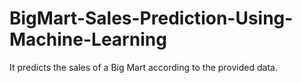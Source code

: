 # BigMart-Sales-Prediction-Using-Machine-Learning
 It predicts the sales of a Big Mart according to the provided data.
